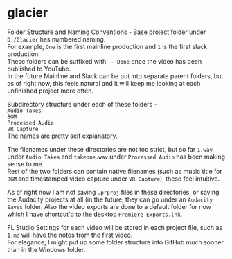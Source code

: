 # glacier

Folder Structure and Naming Conventions -
Base project folder under `D:/Glacier` has numbered naming.  
For example, `One` is the first mainline production and `1` is the first slack production.  
These folders can be suffixed with ` - Done` once the video has been published to YouTube.  
In the future Mainline and Slack can be put into separate parent folders, but as of right now, this feels natural and it will keep me looking at each unfinished project more often.  

Subdirectory structure under each of these folders -  
`Audio Takes`  
`BGM`  
`Processed Audio`  
`VR Capture`  
The names are pretty self explanatory.

The filenames under these directories are not too strict, but so far `1.wav` under `Audio Takes` and `takeone.wav` under `Processed Audio` has been making sense to me.  
Rest of the two folders can contain native filenames (such as music title for `BGM` and timestamped video capture under `VR Capture`), these feel intuitive.  

As of right now I am not saving `.prproj` files in these directories, or saving the Audacity projects at all (in the future, they can go under an `Audacity Saves` folder. Also the video exports are done to a default folder for now which I have shortcut'd to the desktop `Premiere Exports.lnk`.  

FL Studio Settings for each video will be stored in each project file, such as `1.md` will have the notes from the first video.  
For elegance, I might put up some folder structure into GitHub much sooner than in the Windows folder.  
